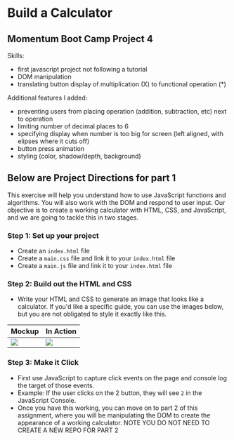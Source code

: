 # Build a Calculator

## Momentum Boot Camp Project 4

Skills:

- first javascript project not following a tutorial
- DOM manipulation
- translating button display of multiplication (X) to functional operation (*)

Additional features I added:

- preventing users from placing operation (addition, subtraction, etc) next to operation
- limiting number of decimal places to 6
- specifying display when number is too big for screen (left aligned, with elipses where it cuts off)
- button press animation
- styling (color, shadow/depth, background)

## Below are Project Directions for part 1

This exercise will help you understand how to use JavaScript functions and algorithms. You will also work with the DOM and respond to user input.
Our objective is to create a working calculator with HTML, CSS, and JavaScript, and we are going to tackle this in two stages.

### Step 1: Set up your project

- Create an `index.html` file
- Create a `main.css` file and link it to your `index.html` file
- Create a `main.js` file and link it to your `index.html` file

### Step 2: Build out the HTML and CSS

- Write your HTML and CSS to generate an image that looks like a calculator. If you'd like a specific guide, you can use the images below, but you are 
not obligated to style it exactly like this.

| Mockup                       | In Action                    |
| ---------------------------- | ---------------------------- |
| ![](calculator.jpg) | ![](calculator-in-action.gif) |

### Step 3: Make it Click

- First use JavaScript to capture click events on the page and console log the target of those events.
- Example: If the user clicks on the 2 button, they will see `2` in the JavaScript Console.
- Once you have this working, you can move on to part 2 of this assignment, where you will be manipulating the DOM to create the appearance of a working calculator. NOTE YOU DO NOT NEED TO CREATE A NEW REPO FOR PART 2
